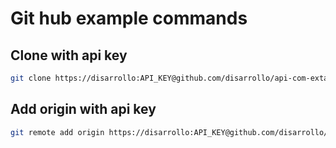 # Git hub example commands

## Clone with api key

```sh
git clone https://disarrollo:API_KEY@github.com/disarrollo/api-com-extandar-jsworker.git .
```

## Add origin with api key

```sh
git remote add origin https://disarrollo:API_KEY@github.com/disarrollo/com-extandar-control.git
```
